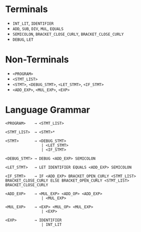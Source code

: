 
# Terminals 

- `INT_LIT`, `IDENTIFIER`
- `ADD`, `SUB`, `DIV`, `MUL`, `EQUALS`
- `SEMICOLON`, `BRACKET_CLOSE_CURLY`, `BRACKET_CLOSE_CURLY` 
- `DEBUG`, `LET`

# Non-Terminals

- `<PROGRAM>`
- `<STMT_LIST>`
- `<STMT>`, `<DEBUG_STMT>`, `<LET_STMT>`, `<IF_STMT>`
- `<ADD_EXP>`, `<MUL_EXP>`, `<EXP>`

# Language Grammar

```
<PROGRAM>    → <STMT_LIST>

<STMT_LIST>  → <STMT>*

<STMT>       → <DEBUG_STMT> 
                | <LET_STMT> 
                | <IF_STMT>

<DEBUG_STMT> → DEBUG <ADD_EXP> SEMICOLON

<LET_STMT>   → LET IDENTIFIER EQUALS <ADD_EXP> SEMICOLON

<IF_STMT>    → IF <ADD_EXP> BRACKET_OPEN_CURLY <STMT_LIST> BRACKET_CLOSE_CURLY ELSE BRACKET_OPEN_CURLY <STMT_LIST> BRACKET_CLOSE_CURLY

<ADD_EXP>    → <MUL_EXP> <ADD_OP> <ADD_EXP> 
                | <MUL_EXP>

<MUL_EXP>    → <EXP> <MUL_OP> <MUL_EXP> 
                | <EXP>

<EXP>        → IDENTIFIER 
                | INT_LIT
```
